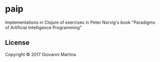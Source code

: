 # paip

Implementations in Clojure of exercises in Peter Norvig's book "Paradigms of Artificial Intelligence Programming"

## License

Copyright © 2017 Giovanni Martina
